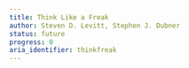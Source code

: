 ```yaml
---
title: Think Like a Freak
author: Steven D. Levitt, Stephen J. Dubner
status: future
progress: 0
aria_identifier: thinkfreak
---
```

